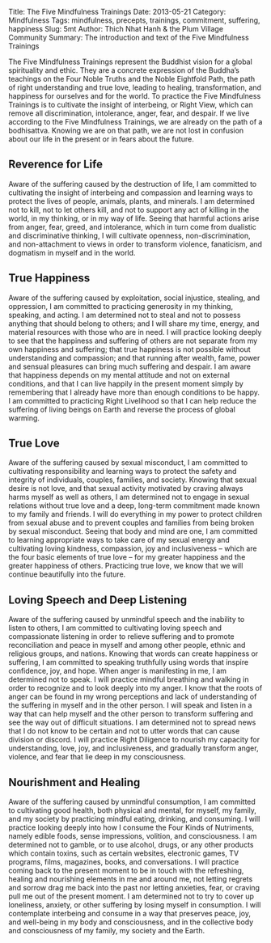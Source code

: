 Title: The Five Mindfulness Trainings
Date: 2013-05-21
Category: Mindfulness
Tags: mindfulness, precepts, trainings, commitment, suffering, happiness
Slug: 5mt
Author: Thich Nhat Hanh & the Plum Village Community
Summary: The introduction and text of the Five Mindfulness Trainings

The Five Mindfulness Trainings represent the Buddhist vision for a global spirituality and ethic. They are a concrete expression of the Buddha’s teachings on the Four Noble Truths and the Noble Eightfold Path, the path of right understanding and true love, leading to healing, transformation, and happiness for ourselves and for the world. To practice the Five Mindfulness Trainings is to cultivate the insight of interbeing, or Right View, which can remove all discrimination, intolerance, anger, fear, and despair. If we live according to the Five Mindfulness Trainings, we are already on the path of a bodhisattva. Knowing we are on that path, we are not lost in confusion about our life in the present or in fears about the future.

## Reverence for Life
Aware of the suffering caused by the destruction of life, I am committed to cultivating the insight of interbeing and compassion and learning ways to protect the lives of people, animals, plants, and minerals. I am determined not to kill, not to let others kill, and not to support any act of killing in the world, in my thinking, or in my way of life. Seeing that harmful actions arise from anger, fear, greed, and intolerance, which in turn come from dualistic and discriminative thinking, I will cultivate openness, non-discrimination, and non-attachment to views in order to transform violence, fanaticism, and dogmatism in myself and in the world.

## True Happiness
Aware of the suffering caused by exploitation, social injustice, stealing, and oppression, I am committed to practicing generosity in my thinking, speaking, and acting. I am determined not to steal and not to possess anything that should belong to others; and I will share my time, energy, and material resources with those who are in need. I will practice looking deeply to see that the happiness and suffering of others are not separate from my own happiness and suffering; that true happiness is not possible without understanding and compassion; and that running after wealth, fame, power and sensual pleasures can bring much suffering and despair. I am aware that happiness depends on my mental attitude and not on external conditions, and that I can live happily in the present moment simply by remembering that I already have more than enough conditions to be happy. I am committed to practicing Right Livelihood so that I can help reduce the suffering of living beings on Earth and reverse the process of global warming.

## True Love
Aware of the suffering caused by sexual misconduct, I am committed to cultivating responsibility and learning ways to protect the safety and integrity of individuals, couples, families, and society. Knowing that sexual desire is not love, and that sexual activity motivated by craving always harms myself as well as others, I am determined not to engage in sexual relations without true love and a deep, long-term commitment made known to my family and friends. I will do everything in my power to protect children from sexual abuse and to prevent couples and families from being broken by sexual misconduct. Seeing that body and mind are one, I am committed to learning appropriate ways to take care of my sexual energy and cultivating loving kindness, compassion, joy and inclusiveness – which are the four basic elements of true love – for my greater happiness and the greater happiness of others. Practicing true love, we know that we will continue beautifully into the future.

## Loving Speech and Deep Listening
Aware of the suffering caused by unmindful speech and the inability to listen to others, I am committed to cultivating loving speech and compassionate listening in order to relieve suffering and to promote reconciliation and peace in myself and among other people, ethnic and religious groups, and nations. Knowing that words can create happiness or suffering, I am committed to speaking truthfully using words that inspire confidence, joy, and hope. When anger is manifesting in me, I am determined not to speak. I will practice mindful breathing and walking in order to recognize and to look deeply into my anger. I know that the roots of anger can be found in my wrong perceptions and lack of understanding of the suffering in myself and in the other person. I will speak and listen in a way that can help myself and the other person to transform suffering and see the way out of difficult situations. I am determined not to spread news that I do not know to be certain and not to utter words that can cause division or discord. I will practice Right Diligence to nourish my capacity for understanding, love, joy, and inclusiveness, and gradually transform anger, violence, and fear that lie deep in my consciousness.

## Nourishment and Healing
Aware of the suffering caused by unmindful consumption, I am committed to cultivating good health, both physical and mental, for myself, my family, and my society by practicing mindful eating, drinking, and consuming. I will practice looking deeply into how I consume the Four Kinds of Nutriments, namely edible foods, sense impressions, volition, and consciousness. I am determined not to gamble, or to use alcohol, drugs, or any other products which contain toxins, such as certain websites, electronic games, TV programs, films, magazines, books, and conversations. I will practice coming back to the present moment to be in touch with the refreshing, healing and nourishing elements in me and around me, not letting regrets and sorrow drag me back into the past nor letting anxieties, fear, or craving pull me out of the present moment. I am determined not to try to cover up loneliness, anxiety, or other suffering by losing myself in consumption. I will contemplate interbeing and consume in a way that preserves peace, joy, and well-being in my body and consciousness, and in the collective body and consciousness of my family, my society and the Earth.

